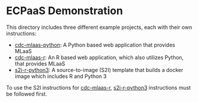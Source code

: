 # ECPaaS Demonstration

This directory includes three different example projects, each with their own instructions:

- [cdc-mlaas-python](./cdc-mlaas-python): A Python based web application that provides MLaaS
- [cdc-mlaas-r](./cdc-mlaas-r): An R based web application, which also utilizes Python, that provides MLaaS
- [s2i-r-python3](./s2i-r-python3): A source-to-image (S2I) template that builds a docker image which includes R and Python 3

To use the S2I instructions for [cdc-mlaas-r](./cdc-mlaas-r), [s2i-r-python3](./s2i-r-python3) instructions must be followed first.
